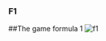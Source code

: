 ### F1
##The game formula 1
![f1](https://cloud.githubusercontent.com/assets/20156577/23770601/543a7768-051c-11e7-84f0-c9fefb4685e1.png)
